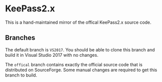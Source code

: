# KeePass2.x
This is a hand-maintained mirror of the offical KeePass2.x source code.

## Branches

The default branch is `VS2017`. You should be able to clone this branch and build it
in Visual Studio 2017 with no changes.

The `offical` branch contains exactly the official source code that is distributed on
SourceForge. Some manual changes are required to get this branch to build.
